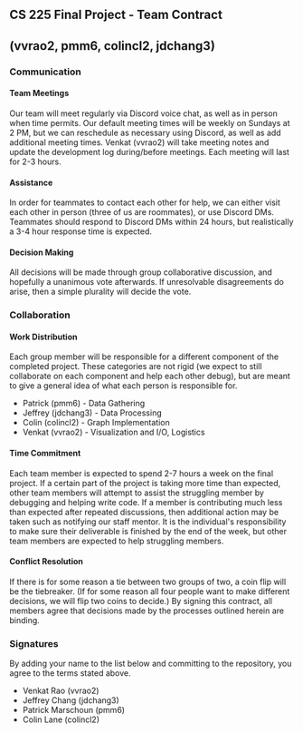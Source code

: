## CS 225 Final Project - Team Contract
## (vvrao2, pmm6, colincl2, jdchang3)
### Communication
#### Team Meetings
Our team will meet regularly via Discord voice chat, as well as in person when time permits. Our default meeting times will be weekly on Sundays at 2 PM, but we can reschedule as necessary using Discord, as well as add additional meeting times. Venkat (vvrao2) will take meeting notes and update the development log during/before meetings. Each meeting will last for 2-3 hours.
#### Assistance
In order for teammates to contact each other for help, we can either visit each other in person (three of us are roommates), or use Discord DMs. Teammates should respond to Discord DMs within 24 hours, but realistically a 3-4 hour response time is expected.
#### Decision Making
All decisions will be made through group collaborative discussion, and hopefully a unanimous vote afterwards. If unresolvable disagreements do arise, then a simple plurality will decide the vote.
### Collaboration
#### Work Distribution
Each group member will be responsible for a different component of the completed project. These categories are not rigid (we expect to still collaborate on each component and help each other debug), but are meant to give a general idea of what each person is responsible for.
- Patrick (pmm6) - Data Gathering
- Jeffrey (jdchang3) - Data Processing
- Colin (colincl2) - Graph Implementation
- Venkat (vvrao2) - Visualization and I/O, Logistics
#### Time Commitment
Each team member is expected to spend 2-7 hours a week on the final project. If a certain part of the project is taking more time than expected, other team members will attempt to assist the struggling member by debugging and helping write code. If a member is contributing much less than expected after repeated discussions, then additional action may be taken such as notifying our staff mentor. It is the individual's responsibility to make sure their deliverable is finished by the end of the week, but other team members are expected to help struggling members.
#### Conflict Resolution
If there is for some reason a tie between two groups of two, a coin flip will be the tiebreaker. (If for some reason all four people want to make different decisions, we will flip two coins to decide.) By signing this contract, all members agree that decisions made by the processes outlined herein are binding.
### Signatures
By adding your name to the list below and committing to the repository, you agree to the terms stated above.
- Venkat Rao (vvrao2)
- Jeffrey Chang (jdchang3)
- Patrick Marschoun (pmm6)
- Colin Lane (colincl2)
